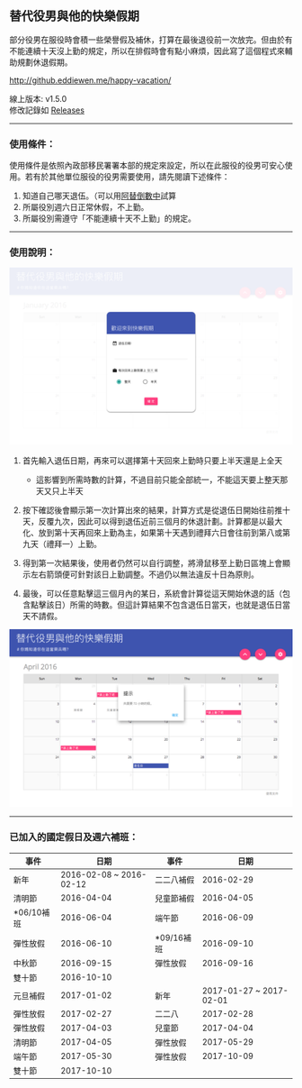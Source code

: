 ## 替代役男與他的快樂假期

部分役男在服役時會積一些榮譽假及補休，打算在最後退役前一次放完。但由於有不能連續十天沒上勤的規定，所以在排假時會有點小麻煩，因此寫了這個程式來輔助規劃休退假期。

<http://github.eddiewen.me/happy-vacation/>

線上版本: v1.5.0  
修改記錄如 [Releases](https://github.com/EddieWen-Taiwan/happy-vacation/releases)

---

### 使用條件：
使用條件是依照內政部移民署署本部的規定來設定，所以在此服役的役男可安心使用。若有於其他單位服役的役男需要使用，請先閱讀下述條件：

1. 知道自己哪天退伍。（可以用[阿替倒數中](http://smscount.lol)試算
2. 所屬役別週六日正常休假，不上勤。
3. 所屬役別需遵守「不能連續十天不上勤」的規定。

---

### 使用說明：
![demo-image-1](/images/demo-image-1.png)

1. 首先輸入退伍日期，再來可以選擇第十天回來上勤時只要上半天還是上全天
	* 這影響到所需時數的計算，不過目前只能全部統一，不能這天要上整天那天又只上半天  

2. 按下確認後會顯示第一次計算出來的結果，計算方式是從退伍日開始往前推十天，反覆九次，因此可以得到退伍近前三個月的休退計劃。計算都是以最大化、放到第十天再回來上勤為主，如果第十天遇到禮拜六日會往前到第八或第九天（禮拜一）上勤。
3. 得到第一次結果後，使用者仍然可以自行調整，將滑鼠移至上勤日區塊上會顯示左右箭頭便可針對該日上勤調整。不過仍以無法違反十日為原則。
4. 最後，可以任意點擊這三個月內的某日，系統會計算從這天開始休退的話（包含點擊該日）所需的時數。但這計算結果不包含退伍日當天，也就是退伍日當天不請假。

![demo-image-2](/images/demo-image-2.png)

---

### 已加入的國定假日及週六補班：

事件 | 日期 | 事件 | 日期
----|----|----|----
新年 | 2016-02-08 ~ 2016-02-12 | 二二八補假 | 2016-02-29
清明節 | 2016-04-04 | 兒童節補假 | 2016-04-05
*06/10補班 | 2016-06-04 | 端午節 | 2016-06-09
彈性放假 | 2016-06-10 | *09/16補班 | 2016-09-10
中秋節 | 2016-09-15 | 彈性放假 | 2016-09-16
雙十節 | 2016-10-10 |    | 
元旦補假 | 2017-01-02 | 新年 | 2017-01-27 ~ 2017-02-01
彈性放假 | 2017-02-27 | 二二八 | 2017-02-28
彈性放假 | 2017-04-03 | 兒童節 | 2017-04-04
清明節 | 2017-04-05 | 彈性放假 | 2017-05-29
端午節 | 2017-05-30 | 彈性放假 | 2017-10-09
雙十節 | 2017-10-10

